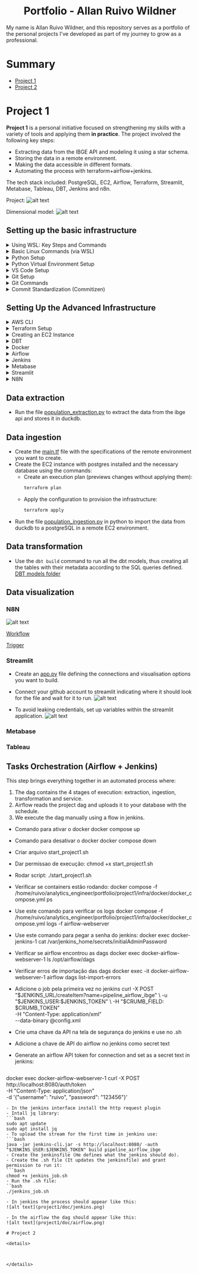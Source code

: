 <h1 align="center"> Portfolio - Allan Ruivo Wildner </h1>
My name is Allan Ruivo Wildner, and this repository serves as a portfolio of the personal projects I've developed as part of my journey to grow as a professional.

# Summary
- [Project 1](#project-1)
- [Project 2](#project-2)

# Project 1 

**Project 1** is a personal initiative focused on strengthening my skills with a variety of tools and applying them **in practice**. The project involved the following key steps:
- Extracting data from the IBGE API and modeling it using a star schema.
- Storing the data in a remote environment.
- Making the data accessible in different formats.
- Automating the process with terraform+airflow+jenkins.

The tech stack included: PostgreSQL, EC2, Airflow, Terraform, Streamlit, Metabase, Tableau, DBT, Jenkins and n8n.

Project:
![alt text](project1/doc/project1_structure.png)

Dimensional model:
![alt text](project1/doc/model.png)

## Setting up the basic infrastructure

<details>

<summary> Using WSL: Key Steps and Commands </summary>

**WSL** (Windows Subsystem for Linux) lets you run a full Linux environment directly on Windows without using a virtual machine or dual boot.

I chose to work with Linux to deepen my understanding of the operating system. However, I opted for WSL (Windows Subsystem for Linux) to maintain compatibility with essential tools like Tableau, which aren't supported on Linux.

Here’s a quick guide to setting up and managing **WSL (Windows Subsystem for Linux)**, along with some essential commands:

- `wsl --install` — Enables WSL on Windows.  
- `wsl --list --verbose` — Lists all installed Linux distributions with detailed info.  
- `wsl --list --online` — Shows available distributions you can install.  
- `wsl --install --distribution <distro>` — Installs a specific Linux distribution.  
- `wsl --unregister <distro>` — Uninstalls a distribution.  
- `wsl --set-default <distro>` — Sets the default distribution for WSL sessions.  
- `wsl --update` — Updates the WSL system.  
- `wsl --status` — Displays the current WSL configuration and status.  
- `wsl --help` — Opens the help menu with a list of all commands.  
- `df -h /` — Shows disk usage within the Linux environment.  
- `free -h` — Displays memory and swap usage.  
- `wsl --manage <distro> --resize <memory>` — Adjusts the memory limit for a distribution.  
- `wsl --shutdown` — Gracefully shuts down all running WSL instances.

</details>

<details>

<summary> Basic Linux Commands (via WSL) </summary>

**Linux** is a free, open-source operating system known for its stability, security, and use across servers, desktops, and embedded systems.

Here are some commonly used Linux commands for navigating and managing files and directories:

- `ls` — Lists directories and files in the current path.  
- `ls -a` — Shows hidden files and directories.  
- `cd <path>` — Navigates to the specified directory.  
- `mv <source> <destination>` — Moves or renames a file or directory.  
- `rm <file>` — Deletes a specific file.  
- `rm -rf <directory>` — Deletes a directory and its contents recursively.  
- `mkdir <directory>` — Creates a new directory.  
- `sudo` — Runs a command with superuser (admin) privileges.

</details>
<details>

<summary> Python Setup </summary>

**Python** is a versatile, high-level programming language known for its readability and wide range of applications.

- Download and install Python from the official website. 
  During installation, make sure to:
  - Run the installer as administrator.
  - Select the option to **add Python to the system PATH**.
- After installation, verify that Python is accessible from your WSL environment by running `python` or `python3`.  
  If the command is not recognized, add the Python installation path manually via **Windows Environment Variables**.

</details>
<details>

<summary> Python Virtual Environment Setup </summary>

A **Python virtual environment** is an isolated folder that lets you manage dependencies for a specific project without affecting others.

- Create a virtual environment in your project directory:
  ```bash
  python3 -m venv <env_name>
- Activate the environment:
  ```bash
  source <env_name>/bin/activate
- Deactivate the environment:
  ```bash
  deactivate
- Install dependencies from a requirements.txt file or directly via pip:
  ```bash
  pip install -r <path_to_requirements.txt>
- Create requirements.txt:
  ```bash
  pip freeze > requirements.txt


</details>
<details>

<summary> VS Code Setup </summary>

**Visual Studio Code** (VS Code) is a lightweight, open-source code editor with built-in support for debugging, version control, and extensions across many programming languages.

- Install **Visual Studio Code** from the Microsoft Store.
- Launch VS Code and open a **WSL terminal**. Then run:
  ```bash
  code

</details>
<details>

<summary> Git Setup </summary>

**Git** is a free and open-source distributed version control system that allows developers to track changes in source code, collaborate on projects, and manage different versions of files efficiently and securely.

- Install Git (available via package manager or official site).
- Configure your GitHub credentials:
  ```bash
  git config --global user.name "<your_name>"
  git config --global user.email "<your_email>"
- In the directory you want to turn into a Git repository:
  ```bash
  git init -b <branch_name>
- Set up SSH authentication for GitHub: Go to GitHub → Settings → SSH and GPG Keys → click New SSH Key.
- On WSL/Linux, generate a new key:
  ```bash
  ssh-keygen -t ed25519 -C "your_email@example.com"
- (Press Enter three times to accept the defaults)
- Start the SSH agent:
  ```bash
  eval "$(ssh-agent -s)"
- Add the SSH private key to the agent:
  ```bash
  ssh-add ~/.ssh/id_ed25519
- To view and copy your public key:
  ```bash
  cat ~/.ssh/id_ed25519.pub
- Paste the copied key into GitHub when creating the new SSH Key.
- To clone an existing repository into VS Code:
  ```bash
  git clone <repository_url>

</details>
<details>

<summary> Git Commands </summary>

- `git status` — Checks the current status of your working directory and staging area.  
- `git add <file1> <file2> <fileN>` — Adds specific files to the staging area.  
- `git add -A` — Adds all changes (new, modified, deleted files) to the staging area.  
- `git commit -m "<message>"` — Commits staged changes with a message.  
- `git log` — Shows the commit history of the current branch.  
- `git log --all` — Displays the commit history across all branches.  
- `git branch` — Lists all local branches.  
- `git branch <new-branch>` — Creates a new branch.  
- `git checkout <branch>` — Switches to an existing branch.  
- `git checkout -b <branch>` — Creates and switches to a new branch.  
- `git merge <source-branch>` — Merges a branch into the current one.  
  > To cancel a merge in progress, use `git merge --abort`.  
- `git checkout <commit-hash>` — Navigates to a specific commit (detached HEAD).  
- `git push <remote> <branch>` — Sends local commits to a remote branch.  
- `git remote -v` — Lists the connected remote repositories.  
- `git remote add origin <url>` — Connects your local repo to a remote one.  
- `git push <remote> --delete <branch>` — Deletes a remote branch.  
- `git fetch` — Downloads changes from the remote repository without merging.  
- `git pull` — Fetches and merges changes from the remote repository into the current branch.  
- `git rebase <target-branch>` — Reapplies commits on top of another branch.  
- `git restore --staged <file1> <file2>` — Unstages files that were added with `git add`.

</details>
<details>

<summary> Commit Standardization (Commitizen) </summary>

To standardize commit messages, you can use the [**Commitizen**] library:

- Install Commitizen:
  ```bash
  pip install -U commitizen
- Use interactive commit formatting:
  ```bash
  cz commit

</details>

## Setting Up the Advanced Infrastructure

<details>

<summary> AWS CLI </summary>

The **AWS CLI (Command Line Interface)** is a tool that lets you manage and automate AWS services directly from your terminal using simple text commands.

- Install the AWS CLI:
  ```bash
  curl "https://awscli.amazonaws.com/awscli-exe-linux-x86_64.zip" -o "awscliv2.zip"
  unzip awscliv2.zip
  sudo ./aws/install
- In your AWS account, configure an IAM user with the necessary permissions.
- Set up Single Sign-On (SSO) in the terminal:
  ```bash
  aws configure sso
- Provide the following details when prompted:
- SSO session name (Recommended): <session_name>
- SSO start URL [None]: <IAM_start_URL>
- SSO region [None]: <AWS_region>
- SSO registration scopes [None]: sso:account:access
- Log in to your AWS session:
  ```bash
  aws sso login --profile default

</details>
<details>

<summary> Terraform Setup </summary>

**Terraform** is an open-source Infrastructure as Code (IaC) tool that allows you to provision, manage, and version cloud infrastructure using declarative configuration files.

- Install Terraform:
  ```bash
  sudo apt-get install terraform
- Initialize your Terraform project (downloads necessary providers and sets up the working directory):
  ```bash
  terraform init

</details>
<details>

<summary> Creating an EC2 Instance </summary>

**Amazon EC2 (Elastic Compute Cloud)** is a scalable virtual server service that allows you to run applications in the cloud. It's commonly used to host websites, run backend services, or test environments on-demand.

To deploy an EC2 instance using **Terraform**, refer to the [main.tf](project1/infra/) file in this repository, which defines all necessary infrastructure as code.

**Manual Steps (if needed):**

- Create an EC2 instance via the AWS Console, making sure to configure an **SSH key pair** during setup.  
- Configure **Security Group rules**, such as opening port 22 for SSH access.
- Connect to the EC2 instance (each AMI has a default username, such as `ec2-user`):
  ```bash
  ssh -i ~/.ssh/ec2-key.pem ec2-user@<ec2-public-dns>

<details>
</details>

<summary> Creating a PostgreSQL database inside EC2 </summary>

**PostgreSQL** is a free and open-source relational database management system known for its reliability, extensibility, and full compliance with SQL standards.


Adjustments necessary to enable remote access to your PostgreSQL instance on EC2:
- Enabled external listening Updated postgresql.conf by setting:
  listen_addresses = '*' (remove "#")
- Allowed external connections Edited pg_hba.conf to add:
  host all all 0.0.0.0/0 md5
- Restarted PostgreSQL Applied config changes by restarting the PostgreSQL service.
- Opened firewall access Ensured EC2's Security Group allows inbound traffic on port 5432 from your IP or all IPs (for testing).
- Verified PostgreSQL is running and listening externally Used netstat to confirm it's listening on 0.0.0.0:5432.
- Corrected credentials and connection IP Fixed host IP and confirmed that the database, user, and permissions were properly set.

- Install PostgreSQL:
  ```bash
  sudo apt update
  sudo apt install -y postgresql-14
- Check for an active cluster:
  ```bash
  pg_lsclusters
- Open postgreSQL (default database = postgres):
  ```bash
  psql -U user -d database
- Open postgreSQL:
  ```bash
  psql -U user -d database
- Create schema
  ```bash
  CREATE SCHEMA schema_name;
- Create database
  ```bash
  CREATE DATABASE my_bank -- Name of the database to be created.
     WITH OWNER = my_user -- Server user who will be the owner of the database.
          TEMPLATE = template1 -- Database that will be used as a template for creating the new database.
          ENCODING = ‘UTF8’ -- Type of encoding for the data that will be stored in the database.
          TABLESPACE = pg_default -- Tablespace where the database will be physically created.
          CONNECTION LIMIT = 100; -- Maximum number of simultaneous connections allowed in the database.
- Create table
  ```bash
  CREATE TABLE my_table -- Name of the table
  (
      <field1> <data type>, 
      <field2> <data type>, 
      <field3> <data type>
  );
- Create user
  ```bash
  CREATE ROLE my_user WITH LOGIN PASSWORD 'my_password' SUPERUSER CREATEDB CREATEROLE;
- `\h` - Help
- `\q` - Return
- `\l`- View databases
- `\dn` - View schemas
- `\dt` - view tables
- `exit` - Exit
- `\c database`- Enter database
- Delete table
  ```bash
  DROP TABLE nome_da_tabela;
- Checking configurations
   ```bash
  sudo nano /var/lib/pgsql/data/postgresql.conf
- Reload config file
  ```bash
  cd /tmp
  sudo -u postgres pg_ctl reload -D /var/lib/pgsql/data
- Checking host-base authentication
   ```bash
  sudo nano /var/lib/pgsql/data/pg_hba.conf
- Restarting postrgreSQL
  ```bash
  sudo systemctl restart postgresql
- See users
  ```bash
  \du



</details>
<details>

<summary> DBT </summary>

**dbt** (data build tool) is a command-line tool that enables data teams to transform, test, and document data in the warehouse using modular SQL and software engineering practices.

- Install DBT:
  ```bash
  pip install dbt-postgres
- Configure:
  ```bash
  dbt init
- Check configuration:
  ```bash
  dbt debug
- Editing profiles.yml (The profiles.yml file in dbt (data build tool) is a configuration file that stores the connection settings needed for dbt to access your data warehouse):
  ```bash
  cd ~/.dbt
  nano profiles.yml
- Run the models without tests (--select to select a specific model):
  ```bash
  dbt run
- Run all objects (--select to select a specific object):
  ```bash
  dbt build
- Test the models (--select to select a specific model):
  ```bash
  dbt test
- Import the seeds file to the database (--select to select a specific model):
  ```bash
  dbt seed
- Update dbt
  ```bash
  pip install --upgrade dbt-core


</details>
<details>

<summary> Docker </summary>

sudo apt remove docker docker-engine docker.io containerd runc
sudo apt update
sudo apt install -y ca-certificates curl gnupg lsb-release

# Adiciona a chave GPG
sudo mkdir -m 0755 -p /etc/apt/keyrings
curl -fsSL https://download.docker.com/linux/ubuntu/gpg | sudo gpg --dearmor -o /etc/apt/keyrings/docker.gpg

# Adiciona o repositório Docker oficial
echo \
  "deb [arch=$(dpkg --print-architecture) signed-by=/etc/apt/keyrings/docker.gpg] \
  https://download.docker.com/linux/ubuntu \
  $(lsb_release -cs) stable" | \
  sudo tee /etc/apt/sources.list.d/docker.list > /dev/null

# Atualiza e instala o Docker Engine
sudo apt update
sudo apt install -y docker-ce docker-ce-cli containerd.io docker-buildx-plugin docker-compose-plugin

Dar permissão para usuario executar o docker
sudo usermod -aG docker $USER


</details>
<details>

<summary> Airflow </summary>

**Apache Airflow** is an open-source platform used to programmatically author, schedule, and monitor workflows—especially data pipelines—by defining them as code using Python.

In this project I'll be running airflow inside a docker container, so the settings will be inside the docker_compose.yml file. However, below are the instructions for configuring airflow locally.

- Install Airflow with Celery Executor (version pinned with constraints):
  ```bash
  pip install "apache-airflow[celery]==3.0.2" --constraint "https://raw.githubusercontent.com/apache/airflow/constraints-3.0.2/constraints-3.9.txt"
- Start the Airflow API server (default port is 8080; use -p to specify another):
  ```bash
  airflow api-server -p 9090
- Access Airflow via the following URL: `localhost:9090`
- Install the Airflow + Jenkins integration provider:
  ```bash
  pip install apache-airflow-providers-jenkins
- Set the `SQL_ALCHEMY_CONN` to connect Airflow to a remote PostgreSQL (EC2):
  ```bash
  export AIRFLOW__DATABASE__SQL_ALCHEMY_CONN=postgresql+psycopg2://airflow:sua_senha_segura@<ip-da-ec2>:5432/airflow
- nstall the async PostgreSQL client library:
  ```bash
  pip install asyncpg
- pip install apache-airflow[cncf.kubernetes]
  ```bash
  pip install apache-airflow[cncf.kubernetes]
- Redirect Airflow to your custom DAGs folder:
  ```bash
  export AIRFLOW__CORE__DAGS_FOLDER=/caminho/completo/para/sua/pasta/dags
- Disable DAG filename filtering (allows DAGs without "dag"/"airflow" in the filename):
  ```bash
  export AIRFLOW__CORE__DAG_DISCOVERY_SAFE_MODE=False
- Allow API connection
  ```bash
  export AIRFLOW__API__AUTH_BACKENDS: airflow.api.auth.backend.basic_auth
- Prevent Airflow from loading example DAGs on startup:
  ```bash
  export AIRFLOW__CORE__LOAD_EXAMPLES=False
- `echo $VARIABLE_NAME`Use this command to check the value of an environment variable.
- If the Airflow UI fails to load, install this dependency:
  ```bash
  pip install flask-appbuilder
- Airflow requires several parallel processes — run them after the API server:
  - DAG Processor:
  ```bash
  airflow dag-processor
  ```
  - Scheduler:
  ```bash
  airflow scheduler
  ```
  - Dag Trigger:
  ```bash
  airflow triggerer
  ```
  - Airflow worker:
  ```bash
  airflow celery worker
  ```
  - To kill a running process if needed (replace <process> with the name or pattern):
  ```bash
  pkill -f <"process">
  ```
  - If a port is already in use, find and release it:
  ```bash
  `lsof -i :<port>`
  `kill -9 <pid>`
  ``` 
- `airflow dags list` use to list all discovered DAGs.
- `airflow dags unpause <dag>` to unpause (activate) a specific DAG.
- Python script to verify DAG imports manually:
  ```bash
  from airflow.models import DagBag
  dagbag = DagBag()
  dagbag.dags.keys()
  dagbag.import_errors
  ```

</details>
<details>
<summary> Jenkins </summary>

**Jenkins** is an open-source automation server that helps developers build, test, and deploy their software continuously. In this project, we will only use jenkins to perform a manual execution of the airflow dags.

In this project I'll be running jenkins inside a docker container, so the settings will be inside the docker_compose.yml file. However, below are the instructions for configuring jenkins locally.

- Create the keyrings folder (for secure APT keys):
  ```bash
  sudo mkdir -p /etc/apt/keyrings
- Updating system packages:
  ```bash
  sudo apt update && sudo apt upgrade
- Install Java (required by Jenkins):
  ```bash
  sudo apt install openjdk-17-jdk
- Configurate Jenkins repository key:
  ```bash
  curl -fsSL https://pkg.jenkins.io/debian/jenkins.io-2023.key | gpg --dearmor | sudo tee /etc/apt/keyrings/jenkins.gpg > /dev/null
- Dowload and register the Jenkins repository:
  ```bash
  echo "deb [signed-by=/etc/apt/keyrings/jenkins.gpg] https://pkg.jenkins.io/debian binary/" | sudo tee /etc/apt/sources.list.d/jenkins.list > /dev/null
- Update APT sources and install Jenkins:
  ```bash
  sudo apt update
  sudo apt install jenkins
- Start Jenkins to run at boot:
  ```bash
  sudo systemctl start jenkins
- Access Jenkins using your browser at: http://localhost:8080
- Check the initial admin password (required for first login):
  sudo cat /var/lib/jenkins/secrets/initialAdminPassword
- Dowload the Jenkins CLI:
  wget http://localhost:8080/jnlpJars/jenkins-cli.jar
- Test the CLI connection and list available commands:
  java -jar jenkins-cli.jar -s http://localhost:8080/ help

</details>
<details>

<summary> Metabase </summary>

</details>
<details>

<summary> Streamlit </summary>

**Streamlit** is an open-source Python framework that allows you to quickly build and share interactive web apps for data science and machine learning projects using simple Python scripts.

- Install streamlit
  ```bash
  pip install streamlit psycopg2-binary plotly

</details>
<details>

<summary> N8N </summary>

**N8N** is an open-source workflow automation tool that lets you connect apps, services, and custom logic to automate tasks and data flows—without needing to write full applications.

- Installing NodeJS
  ```bash
  sudo apt install nodejs
- Installing NPM
  ```bash
  sudo apt install npm
- Installing N8N
  ```bash
  npm install n8n -g
- Opening N8N
  ```bash
  n8n

</details>

## Data extraction

- Run the file [population_extraction.py](project1/pipeline/1.extraction/population_extraction.py) to extract the data from the ibge api and stores it in duckdb.

## Data ingestion

- Create the [main.tf](project1/infra/main.tf) file with the specifications of the remote environment you want to create.
- Create the EC2 instance with postgres installed and the necessary database using the commands:
  - Create an execution plan (previews changes without applying them):
    ```bash
    terraform plan
    ```
  - Apply the configuration to provision the infrastructure:
    ```bash
    terraform apply
    ```
- Run the file [population_ingestion.py](project1/pipeline/2.ingestion/population_ingestion.py) in python to import the data from duckdb to a postgreSQL in a remote EC2 environment.

## Data transformation

- Use the `dbt build` command to run all the dbt models, thus creating all the tables with their metadata according to the SQL queries defined.
[DBT models folder](project1/pipeline/3.transformation/dbt_project1/models/)

## Data visualization

### N8N

![alt text](project1/doc/n8n.png)

[Workflow](project1/pipeline/3.transformation/n8n/n8n_workflow.json)

[Trigger](project1/pipeline/3.transformation/n8n/n8n_request.py)

### Streamlit

- Create an [app.py](project1/pipeline/4.service/streamlit/app.py) file defining the connections and visualisation options you want to build.
- Connect your github account to streamlit indicating where it should look for the file and wait for it to run.
![alt text](project1/doc/streamlit.png)

- To avoid leaking credentials, set up variables within the streamlit application.
![alt text](project1/doc/streamlit_secrets.png)

### Metabase

### Tableau 

## Tasks Orchestration (Airflow + Jenkins)

This step brings everything together in an automated process where:
1. The dag contains the 4 stages of execution: extraction, ingestion, transformation and service.
2. Airflow reads the project dag and uploads it to your database with the schedule.
3. We execute the dag manually using a flow in jenkins.

- Comando para ativar o docker
  docker compose up
- Comando para desativar o docker
  docker compose down
- Criar arquivo start_project1.sh
- Dar permissao de execução: chmod +x start_project1.sh
- Rodar script: ./start_project1.sh
- Verificar se containers estão rodando: docker compose -f /home/ruivo/analytics_engineer/portfolio/project1/infra/docker/docker_compose.yml ps
- Use este comando para verificar os logs
  docker compose -f /home/ruivo/analytics_engineer/portfolio/project1/infra/docker/docker_compose.yml logs -f airflow-webserver
- Use este comando para pegar a senha do jenkins:
  docker exec docker-jenkins-1 cat /var/jenkins_home/secrets/initialAdminPassword
- Verificar se airflow encontrou as dags
  docker exec docker-airflow-webserver-1 ls /opt/airflow/dags
- Verificar erros de importação das dags
  docker exec -it docker-airflow-webserver-1 airflow dags list-import-errors
- Adicione o job pela primeira vez no jenkins
  curl -X POST "$JENKINS_URL/createItem?name=pipeline_airflow_ibge" \
  -u "$JENKINS_USER:$JENKINS_TOKEN" \
  -H "$CRUMB_FIELD: $CRUMB_TOKEN" \
  -H "Content-Type: application/xml" \
  --data-binary @config.xml
- Crie uma chave da API na tela de segurança do jenkins e use no .sh
- Adicione a chave de API do airflow no jenkins como secret text

- Generate an airflow API token for connection and set as a secret text in jenkins:
  ```bash
 docker exec docker-airflow-webserver-1 curl -X POST http://localhost:8080/auth/token \
  -H "Content-Type: application/json" \
  -d '{"username": "ruivo", "password": "123456"}'
  ```
- In the jenkins interface install the http request plugin
- Intall jq library:
  ```bash
  sudo apt update
  sudo apt install jq
- To upload the stream for the first time in jenkins use:
  ```bash
  java -jar jenkins-cli.jar -s http://localhost:8080/ -auth "$JENKINS_USER:$JENKINS_TOKEN" build pipeline_airflow_ibge
- Create the jenkinsfile (He defines what the jenkins should do).
- Create the .sh file (It updates the jenkinsfile) and grant permission to run it:
  ```bash
  chmod +x jenkins_job.sh
- Run the .sh file:
  ``bash
  ./jenkins_job.sh

- In jenkins the process should appear like this:
![alt text](project1/doc/jenkins.png)

- In the airflow the dag should appear like this:
![alt text](project1/doc/airflow.png)

# Project 2

<details>



</details>
